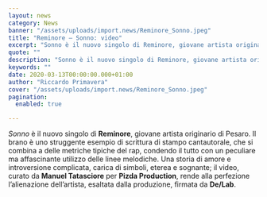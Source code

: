 ```yaml
---
layout: news
category: News
banner: "/assets/uploads/import.news/Reminore_Sonno.jpeg"
title: "Reminore – Sonno: video"
excerpt: "Sonno è il nuovo singolo di Reminore, giovane artista originario di Pesaro. Il brano è uno struggente esempio di scrittura di stampo cantautorale, che si combina a delle metriche tipiche del rap, condendo il tutto con un peculiare ma affascinante utilizzo delle linee melodiche. Una storia di amore e introversione complicata, carica di simboli, eterea [&hellip"
quote: ""
description: "Sonno è il nuovo singolo di Reminore, giovane artista originario di Pesaro. Il brano è uno struggente esempio di scrittura di stampo cantautorale, che si combina a delle metriche tipiche del rap, condendo il tutto con un peculiare ma affascinante utilizzo delle linee melodiche. Una storia di amore e introversione complicata, carica di simboli, eterea [&hellip"
keywords: ""
date: 2020-03-13T00:00:00.000+01:00
author: "Riccardo Primavera"
cover: "/assets/uploads/import.news/Reminore_Sonno.jpeg"
pagination:
  enabled: true

---
```


_Sonno_ è il nuovo singolo di **Reminore**, giovane artista originario di Pesaro. Il brano è uno struggente esempio di scrittura di stampo cantautorale, che si combina a delle metriche tipiche del rap, condendo il tutto con un peculiare ma affascinante utilizzo delle linee melodiche. Una storia di amore e introversione complicata, carica di simboli, eterea e sognante; il video, curato da **Manuel Tatasciore** per **Pizda Production**, rende alla perfezione l’alienazione dell’artista, esaltata dalla produzione, firmata da **De/Lab**.